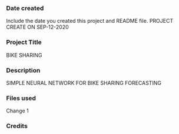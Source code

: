 ### Date created
Include the date you created this project and README file.
PROJECT CREATE ON SEP-12-2020

### Project Title
BIKE SHARING

### Description
SIMPLE NEURAL NETWORK FOR BIKE SHARING FORECASTING

### Files used
Change 1
### Credits

